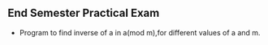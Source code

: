 ## End Semester Practical Exam
- Program to find inverse of a in a(mod m),for different values of a and m.
